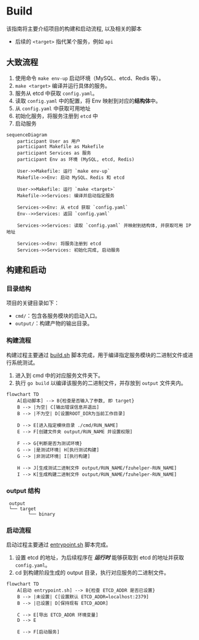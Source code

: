 # Build
该指南将主要介绍项目的构建和启动流程, 以及相关的脚本
- 后续的 `<target>` 指代某个服务，例如 `api`

## 大致流程

1. 使用命令 `make env-up` 启动环境（MySQL、etcd、Redis 等）。
2. `make <target>` 编译并运行具体的服务。
3. 服务从 etcd 中获取 `config.yaml`。
4. 读取 `config.yaml` 中的配置，将 Env 映射到对应的**结构体**中。
5. 从 `config.yaml` 中获取可用地址
6. 初始化服务，将服务注册到 `etcd` 中
7. 启动服务


```mermaid
sequenceDiagram
    participant User as 用户
    participant Makefile as Makefile
    participant Services as 服务
    participant Env as 环境 (MySQL, etcd, Redis)

    User->>Makefile: 运行 `make env-up`
    Makefile->>Env: 启动 MySQL、Redis 和 etcd

    User->>Makefile: 运行 `make <target>`
    Makefile->>Services: 编译并启动指定服务

    Services->>Env: 从 etcd 获取 `config.yaml`
    Env-->>Services: 返回 `config.yaml`

    Services->>Services: 读取 `config.yaml` 并映射到结构体, 并获取可用 IP 地址

    Services->>Env: 将服务注册到 etcd
    Services->>Services: 初始化完成, 启动服务
```

## 构建和启动

### 目录结构

项目的关键目录如下：

- `cmd/`：包含各服务模块的启动入口。
- `output/`：构建产物的输出目录。

### 构建流程

构建过程主要通过 [build.sh](../docker/script/build.sh) 脚本完成，用于编译指定服务模块的二进制文件或进行系统测试。

1. 进入到 cmd 中的对应服务文件夹下。
2. 执行 `go build` 以编译该服务的二进制文件，并存放到 `output` 文件夹内。

```mermaid
flowchart TD
    A[启动脚本] --> B{检查是否输入了参数, 即 target}
    B --> |为空| C[输出错误信息并退出]
    B --> |不为空| D[设置ROOT_DIR为当前工作目录]

    D --> E[进入指定模块目录 ./cmd/RUN_NAME]
    E --> F[创建文件夹 output/RUN_NAME 并设置权限]

    F --> G{判断是否为测试环境}
    G --> |是测试环境| H[执行测试构建]
    G --> |非测试环境| I[执行构建]

    H --> J[生成测试二进制文件 output/RUN_NAME/fzuhelper-RUN_NAME]
    I --> K[生成构建二进制文件 output/RUN_NAME/fzuhelper-RUN_NAME]
```
### output 结构

```text
 output
 └── target
        └── binary
```

### 启动流程

启动过程主要通过 [entrypoint.sh](../docker/script/entrypoint.sh) 脚本完成。

1. 设置 etcd 的地址，为后续程序在 **_运行时_** 能够获取到 etcd 的地址并获取 `config.yaml`。
2. cd 到构建阶段生成的 output 目录，执行对应服务的二进制文件。

```mermaid
flowchart TD
    A[启动 entrypoint.sh] --> B{检查 ETCD_ADDR 是否已设置}
    B --> |未设置| C[设置默认 ETCD_ADDR=localhost:2379]
    B --> |已设置| D[保持现有 ETCD_ADDR]

    C --> E[导出 ETCD_ADDR 环境变量]
    D --> E

    E --> F[启动服务]
```
